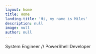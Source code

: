 ```yaml
---
layout: home
title: Home
landing-title: 'Hi, my name is Miles'
description: null
image: null
author: null
---
```


System Engineer // PowerShell Developer